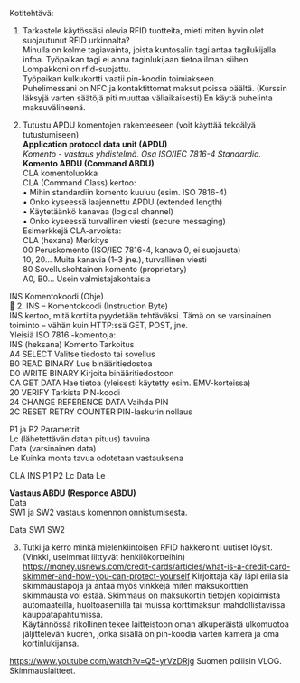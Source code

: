 Kotitehtävä:  
1. Tarkastele käytössäsi olevia RFID tuotteita, mieti miten hyvin olet suojautunut RFID urkinnalta?  
Minulla on kolme tagiavainta, joista kuntosalin tagi antaa tagilukijalla infoa. Työpaikan tagi ei anna taginlukijaan tietoa ilman siihen  
Lompakkoni on rfid-suojattu.     
Työpaikan kulkukortti vaatii pin-koodin toimiakseen.   
Puhelimessani on NFC ja kontaktittomat maksut poissa päältä. (Kurssin läksyjä varten säätöjä piti muuttaa väliaikaisesti) En käytä puhelinta maksuvälineenä.   

2. Tutustu APDU komentojen rakenteeseen (voit käyttää tekoälyä tutustumiseen)  
**Application protocol data unit (APDU)**  
_Komento - vastaus  yhdistelmä. Osa ISO/IEC 7816-4 Standardia._  
**Komento ABDU (Command ABDU)**  
CLA komentoluokka  
CLA (Command Class) kertoo:  
•	Mihin standardiin komento kuuluu (esim. ISO 7816-4)    
•	Onko kyseessä laajennettu APDU (extended length)    
•	Käytetäänkö kanavaa (logical channel)    
•	Onko kyseessä turvallinen viesti (secure messaging)    
Esimerkkejä CLA-arvoista:    
  CLA (hexana)	Merkitys  
  00	Peruskomento (ISO/IEC 7816-4, kanava 0, ei suojausta)  
  10, 20...	Muita kanavia (1–3 jne.), turvallinen viesti  
  80	Sovelluskohtainen komento (proprietary)  
  A0, B0...	Usein valmistajakohtaisia  

INS Komentokoodi (Ohje)  
	🧪 2. INS – Komentokoodi (Instruction Byte)  
INS kertoo, mitä kortilta pyydetään tehtäväksi. Tämä on se varsinainen toiminto – vähän kuin HTTP:ssä GET, POST, jne.  
Yleisiä ISO 7816 -komentoja:  
INS (heksana)	Komento	Tarkoitus  
A4	SELECT	Valitse tiedosto tai sovellus  
B0	READ BINARY	Lue binääritiedostoa  
D0	WRITE BINARY	Kirjoita binääritiedostoon  
CA	GET DATA	Hae tietoa (yleisesti käytetty esim. EMV-korteissa)  
20	VERIFY	Tarkista PIN-koodi  
24	CHANGE REFERENCE DATA	Vaihda PIN  
2C	RESET RETRY COUNTER	PIN-laskurin nollaus  


P1 ja P2 Parametrit  
Lc (lähetettävän datan pituus) tavuina  
Data (varsinainen data)  
Le Kuinka monta tavua odotetaan vastauksena   

CLA INS P1 P2 Lc Data Le  

**Vastaus ABDU (Responce ABDU)**    
Data     
SW1 ja SW2 vastaus komennon onnistumisesta.    

Data   SW1   SW2    



3. Tutki ja kerro minkä mielenkiintoisen RFID hakkerointi uutiset löysit. (Vinkki, useimmat liittyvät henkilökortteihin)  
https://money.usnews.com/credit-cards/articles/what-is-a-credit-card-skimmer-and-how-you-can-protect-yourself
Kirjoittaja käy läpi erilaisia skimmaustapoja ja antaa myös vinkkejä miten maksukorttien skimmausta voi estää.
Skimmaus on maksukortin tietojen kopioimista automaateilla, huoltoasemilla tai muissa korttimaksun mahdollistavissa kauppatapahtumissa.  
Käytännössä rikollinen tekee laitteistoon oman alkuperäistä ulkomuotoa jäljittelevän kuoren, jonka sisällä on pin-koodia varten kamera ja oma kortinlukijansa. 

https://www.youtube.com/watch?v=Q5-yrVzDRjg Suomen poliisin VLOG. Skimmauslaitteet.   
